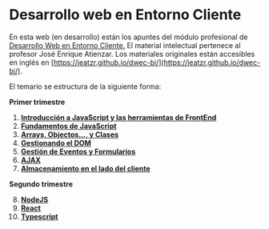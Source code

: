# Desarrollo web en Entorno Cliente

En esta web (en desarrollo) están los apuntes del módulo profesional de [Desarrollo Web en Entorno Cliente.](https://tmartin1284.github.io/Apuntes-DWEC/)
El material intelectual pertenece al profesor José Enrique Atienzar. Los materiales originales están accesibles en inglés en [https://jeatzr.github.io/dwec-bi/](https://jeatzr.github.io/dwec-bi/).

El temario se estructura de la siguiente forma:

**Primer trimestre**

1. **[Introducción a JavaScript y las herramientas de FrontEnd](T01/README.md)**
2. **[Fundamentos de JavaScript ](T02/README.md)**
3. **[Arrays, Objectos..., y Clases](T03/README.md)**
4. **[Gestionando el DOM](T04/README.md)**
5. **[Gestión de Eventos y Formularios](T05/README.md)**
6. **[AJAX](T06/README.md)**
7. **[Almacenamiento en el lado del cliente](T07/README.md)**

**Segundo trimestre**

8. **[NodeJS](T08/README.md)**
9. **[React](T09/README.md)**
10. **[Typescript](T10/README.md)**
